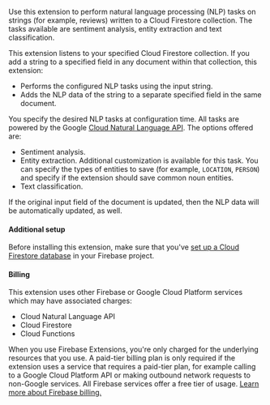 Use this extension to perform natural language processing (NLP) tasks on strings (for example, reviews) written to a Cloud Firestore collection. The tasks available are sentiment analysis, entity extraction and text classification.

This extension listens to your specified Cloud Firestore collection. If you add a string to a specified field in any document within that collection, this extension:

- Performs the configured NLP tasks using the input string.
- Adds the NLP data of the string to a separate specified field in the same document.

You specify the desired NLP tasks at configuration time. All tasks are powered by the Google [Cloud Natural Language API](https://cloud.google.com/natural-language/docs/). The options offered are:
- Sentiment analysis.
- Entity extraction. Additional customization is available for this task. You can specify the types of entities to save (for example, `LOCATION`, `PERSON`) and specify if the extension should save common noun entities.
- Text classification.

If the original input field of the document is updated, then the NLP data will be automatically updated, as well.

#### Additional setup

Before installing this extension, make sure that you've [set up a Cloud Firestore database](https://firebase.google.com/docs/firestore/quickstart) in your Firebase project.

#### Billing

This extension uses other Firebase or Google Cloud Platform services which may have associated charges:

- Cloud Natural Language API
- Cloud Firestore
- Cloud Functions

When you use Firebase Extensions, you're only charged for the underlying resources that you use. A paid-tier billing plan is only required if the extension uses a service that requires a paid-tier plan, for example calling to a Google Cloud Platform API or making outbound network requests to non-Google services. All Firebase services offer a free tier of usage. [Learn more about Firebase billing.](https://firebase.google.com/pricing)
